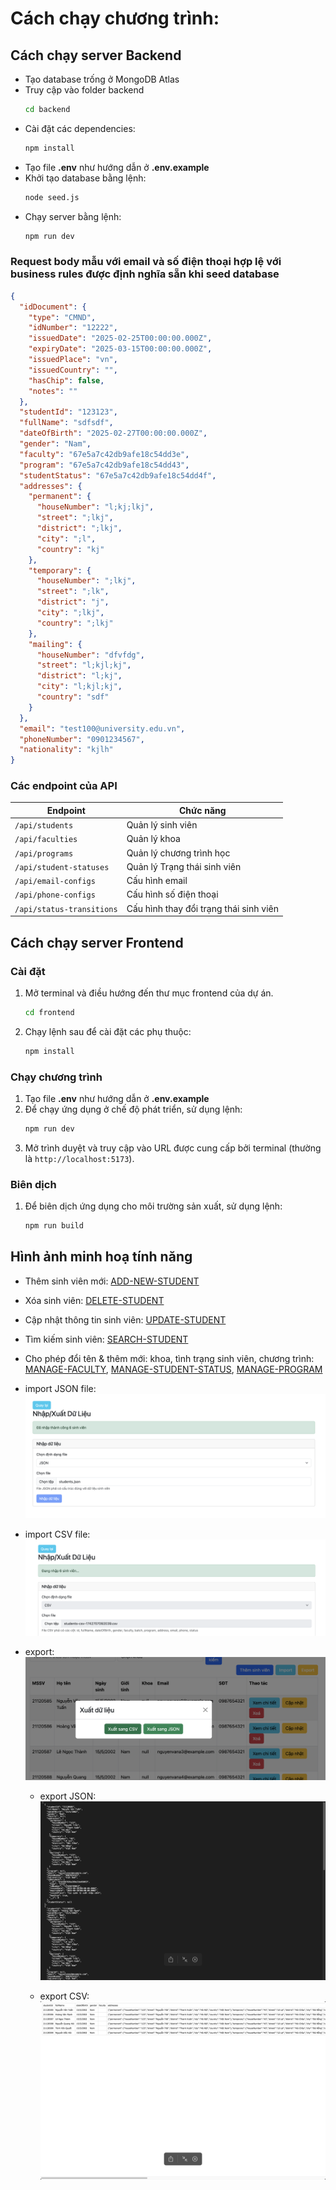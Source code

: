 # Cách chạy chương trình:

## Cách chạy server Backend

- Tạo database trống ở MongoDB Atlas
- Truy cập vào folder backend
  ```sh
  cd backend
  ```
- Cài đặt các dependencies:
  ```sh
  npm install
  ```
- Tạo file **.env** như hướng dẫn ở **.env.example**
- Khởi tạo database bằng lệnh:
  ```sh
  node seed.js
  ```
- Chạy server bằng lệnh:
  ```sh
  npm run dev
  ```

### Request body mẫu với email và số điện thoại hợp lệ với business rules được định nghĩa sẵn khi seed database

```json
{
  "idDocument": {
    "type": "CMND",
    "idNumber": "12222",
    "issuedDate": "2025-02-25T00:00:00.000Z",
    "expiryDate": "2025-03-15T00:00:00.000Z",
    "issuedPlace": "vn",
    "issuedCountry": "",
    "hasChip": false,
    "notes": ""
  },
  "studentId": "123123",
  "fullName": "sdfsdf",
  "dateOfBirth": "2025-02-27T00:00:00.000Z",
  "gender": "Nam",
  "faculty": "67e5a7c42db9afe18c54dd3e",
  "program": "67e5a7c42db9afe18c54dd43",
  "studentStatus": "67e5a7c42db9afe18c54dd4f",
  "addresses": {
    "permanent": {
      "houseNumber": "l;kj;lkj",
      "street": ";lkj",
      "district": ";lkj",
      "city": ";l",
      "country": "kj"
    },
    "temporary": {
      "houseNumber": ";lkj",
      "street": ";lk",
      "district": "j",
      "city": ";lkj",
      "country": ";lkj"
    },
    "mailing": {
      "houseNumber": "dfvfdg",
      "street": "l;kjl;kj",
      "district": "l;kj",
      "city": "l;kjl;kj",
      "country": "sdf"
    }
  },
  "email": "test100@university.edu.vn",
  "phoneNumber": "0901234567",
  "nationality": "kjlh"
}
```

### Các endpoint của API

| Endpoint                  | Chức năng                              |
| ------------------------- | -------------------------------------- |
| `/api/students`           | Quản lý sinh viên                      |
| `/api/faculties`          | Quản lý khoa                           |
| `/api/programs`           | Quản lý chương trình học               |
| `/api/student-statuses`   | Quản lý Trạng thái sinh viên           |
| `/api/email-configs`      | Cấu hình email                         |
| `/api/phone-configs`      | Cấu hình số điện thoại                 |
| `/api/status-transitions` | Cấu hình thay đổi trạng thái sinh viên |

## Cách chạy server Frontend

### Cài đặt

1. Mở terminal và điều hướng đến thư mục frontend của dự án.
   ```sh
   cd frontend
   ```
2. Chạy lệnh sau để cài đặt các phụ thuộc:
   ```sh
   npm install
   ```

### Chạy chương trình

1. Tạo file **.env** như hướng dẫn ở **.env.example**
2. Để chạy ứng dụng ở chế độ phát triển, sử dụng lệnh:
   ```sh
   npm run dev
   ```
3. Mở trình duyệt và truy cập vào URL được cung cấp bởi terminal (thường là `http://localhost:5173`).

### Biên dịch

1.  Để biên dịch ứng dụng cho môi trường sản xuất, sử dụng lệnh:
    ```sh
    npm run build
    ```

## Hình ảnh minh hoạ tính năng

- Thêm sinh viên mới:
  [ADD-NEW-STUDENT](https://drive.google.com/file/d/12bm2igDFDUMIO5fb9F3xoHoDRyLnMLWO/view?usp=sharing)
- Xóa sinh viên:
  [DELETE-STUDENT](https://drive.google.com/file/d/1UYNcsLooTZ2X9my8amH0emtnqPaUjIDW/view?usp=sharing)
- Cập nhật thông tin sinh viên:
  [UPDATE-STUDENT](https://drive.google.com/file/d/1DfrFU6bRsa8KpmoEHDj0IPdvdUx0LOh2/view?usp=sharing)
- Tìm kiếm sinh viên:
  [SEARCH-STUDENT](https://drive.google.com/file/d/1BkgsIwPPkboWCbje2V7kZqGJQvyh2Ssd/view?usp=sharing)
- Cho phép đổi tên & thêm mới: khoa, tình trạng sinh viên, chương trình:
  [MANAGE-FACULTY](https://drive.google.com/file/d/1unebPH5v1kGXTA6aI4nB2ynR5X-2I9Dn/view?usp=sharing),
  [MANAGE-STUDENT-STATUS](https://drive.google.com/file/d/1aaMcZhb7DljRADF1DqAANpTwT3A371Ml/view?usp=sharing),
  [MANAGE-PROGRAM](https://drive.google.com/file/d/1KEIc-8wF4_WsxhmUB19149g1lNgL9Shr/view?usp=sharing)

- import JSON file:
  ![Import JSON Feature](./frontend/images/import_JSON.png)

- import CSV file:
  ![Import CSV Feature](./frontend/images/import_CSV.png)

- export:
  ![Export Feature](./frontend/images/export.png)

  - export JSON:
    ![Export JSON Feature](./frontend/images/export_JSON.png)

  - export CSV:
    ![Export CSV Feature](./frontend/images/export_CSV.png)
